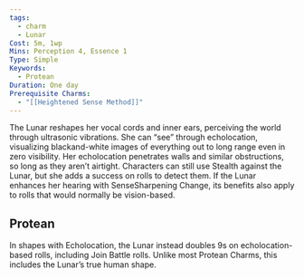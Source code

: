 ```yaml
---
tags:
  - charm
  - Lunar
Cost: 5m, 1wp
Mins: Perception 4, Essence 1
Type: Simple
Keywords:
  - Protean
Duration: One day
Prerequisite Charms:
  - "[[Heightened Sense Method]]"
---
```

The Lunar reshapes her vocal cords and inner ears, perceiving the world through ultrasonic vibrations. She can “see” through echolocation, visualizing blackand-white images of everything out to long range even in zero visibility. Her echolocation penetrates walls and similar obstructions, so long as they aren’t airtight. Characters can still use Stealth against the Lunar, but she adds a success on rolls to detect them. If the Lunar enhances her hearing with SenseSharpening Change, its benefits also apply to rolls that would normally be vision-based. 
## Protean 

In shapes with Echolocation, the Lunar instead doubles 9s on echolocation-based rolls, including Join Battle rolls. Unlike most Protean Charms, this includes the Lunar’s true human shape.